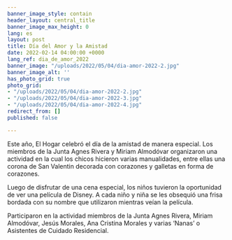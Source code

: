 ```yaml
---
banner_image_style: contain
header_layout: central_title
banner_image_max_height: 0
lang: es
layout: post
title: Día del Amor y la Amistad
date: 2022-02-14 04:00:00 +0000
lang_ref: dia_de_amor_2022
banner_image: "/uploads/2022/05/04/dia-amor-2022-2.jpg"
banner_image_alt: ''
has_photo_grid: true
photo_grid:
- "/uploads/2022/05/04/dia-amor-2022-2.jpg"
- "/uploads/2022/05/04/dia-amor-2022-3.jpg"
- "/uploads/2022/05/04/dia-amor-2022-4.jpg"
redirect_from: []
published: false

---
```

Este año, El Hogar celebró el día de la amistad de manera especial. Los miembros de la Junta Agnes Rivera y Miriam Almodóvar organizaron una actividad en la cual los chicos hicieron varias manualidades, entre ellas una corona de San Valentin decorada con corazones y galletas en forma de corazones.

Luego de disfrutar de una cena especial, los niños tuvieron la oportunidad de ver una película de Disney. A cada niño y niña se les obsequió una frisa bordada con su nombre que utilizaron mientras veían la película.

Participaron en la actividad miembros de la Junta Agnes Rivera, Miriam Almodóvar, Jesús Morales, Ana Cristina Morales y varias ‘Nanas’ o Asistentes de Cuidado Residencial.